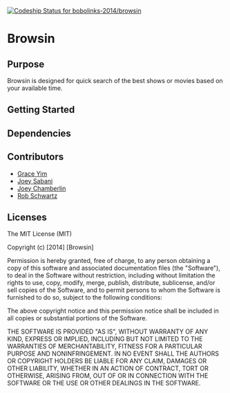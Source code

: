 [ ![Codeship Status for bobolinks-2014/browsin](https://codeship.io/projects/fa0524b0-15f6-0132-f381-3ada423a8ca3/status)](https://codeship.io/projects/33778)

# Browsin

## Purpose
 
Browsin is designed for quick search of the best shows or movies based on your available time.

## Getting Started

## Dependencies

## Contributors
* [Grace Yim](https://github.com/graceekyim)
* [Joey Sabani](https://github.com/axhi)
* [Joey Chamberlin](https://github.com/jochambo)
* [Rob Schwartz](https://github.com/robschwartz)

## Licenses
The MIT License (MIT)

Copyright (c) [2014] [Browsin]

Permission is hereby granted, free of charge, to any person obtaining a copy
of this software and associated documentation files (the "Software"), to deal
in the Software without restriction, including without limitation the rights
to use, copy, modify, merge, publish, distribute, sublicense, and/or sell
copies of the Software, and to permit persons to whom the Software is
furnished to do so, subject to the following conditions:

The above copyright notice and this permission notice shall be included in all
copies or substantial portions of the Software.

THE SOFTWARE IS PROVIDED "AS IS", WITHOUT WARRANTY OF ANY KIND, EXPRESS OR
IMPLIED, INCLUDING BUT NOT LIMITED TO THE WARRANTIES OF MERCHANTABILITY,
FITNESS FOR A PARTICULAR PURPOSE AND NONINFRINGEMENT. IN NO EVENT SHALL THE
AUTHORS OR COPYRIGHT HOLDERS BE LIABLE FOR ANY CLAIM, DAMAGES OR OTHER
LIABILITY, WHETHER IN AN ACTION OF CONTRACT, TORT OR OTHERWISE, ARISING FROM,
OUT OF OR IN CONNECTION WITH THE SOFTWARE OR THE USE OR OTHER DEALINGS IN THE
SOFTWARE.
